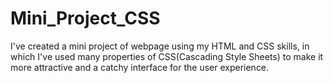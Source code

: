 # Mini_Project_CSS
I've created a mini project of webpage using my HTML and CSS skills, in which I've used many properties of CSS(Cascading Style Sheets) to make it more attractive and a catchy interface for the user experience.
